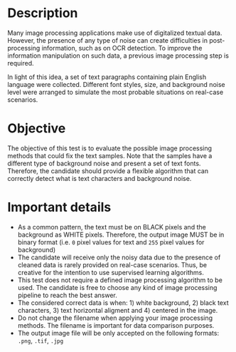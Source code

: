 # Description

Many image processing applications make use of digitalized textual data. However, the presence of any type of noise can create difficulties in post-processing information, such as on OCR detection. To improve the information manipulation on such data, a previous image processing step is required.

In light of this idea, a set of text paragraphs containing plain English language were collected. Different font styles, size, and background noise level were arranged to simulate the most probable situations on real-case scenarios.

# Objective

The objective of this test is to evaluate the possible image processing methods that could fix the text samples. Note that the samples have a different type of background noise and present a set of text fonts. Therefore, the candidate should provide a flexible algorithm that can correctly detect what is text characters and background noise.

# Important details

- As a common pattern, the text must be on BLACK pixels and the background as WHITE pixels. Therefore, the output image MUST be in binary format (i.e. `0` pixel values for text and `255` pixel values for background)
- The candidate will receive only the noisy data due to the presence of cleaned data is rarely provided on real-case scenarios. Thus, be creative for the intention to use supervised learning algorithms.
- This test does not require a defined image processing algorithm to be used. The candidate is free to choose any kind of image processing pipeline to reach the best answer.
- The considered correct data is when: 1) white background, 2) black text characters, 3) text horizontal aligment and 4) centered in the image.
- Do not change the filename when applying your image processing methods. The filename is important for data comparison purposes.
- The output image file will be only accepted on the following formats: `.png`, `.tif`, `.jpg`
